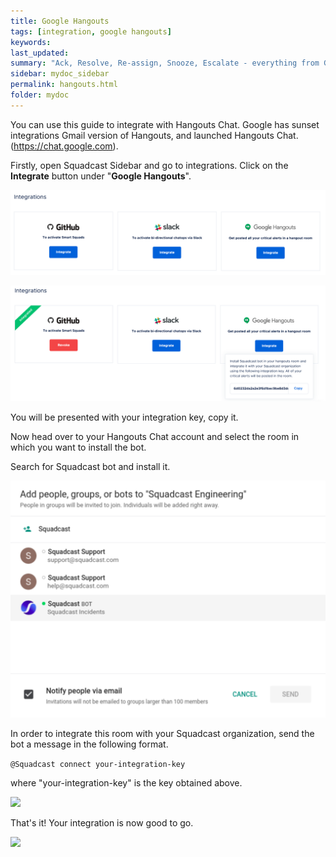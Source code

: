```yaml
---
title: Google Hangouts
tags: [integration, google hangouts]
keywords: 
last_updated: 
summary: "Ack, Resolve, Re-assign, Snooze, Escalate - everything from Google Hangouts."
sidebar: mydoc_sidebar
permalink: hangouts.html
folder: mydoc
---
```


You can use this guide to integrate with Hangouts Chat. Google has sunset integrations Gmail version of Hangouts, and launched Hangouts Chat. (https://chat.google.com).

Firstly, open Squadcast Sidebar and go to integrations. Click on the **Integrate** button under "**Google Hangouts**".

![](images/hangouts_1.png)

![](images/hangouts_2.png)

You will be presented with your integration key, copy it.

Now head over to your Hangouts Chat account and select the room in which you want to install the bot.

Search for Squadcast bot and install it.

![](images/hangouts_3.png)

In order to integrate this room with your Squadcast organization, send the bot a message in the following format.

```@Squadcast connect your-integration-key```

where "your-integration-key" is the key obtained above.

![](images/hangouts_4.png)

That's it! Your integration is now good to go.

![](images/hangouts_5.png)